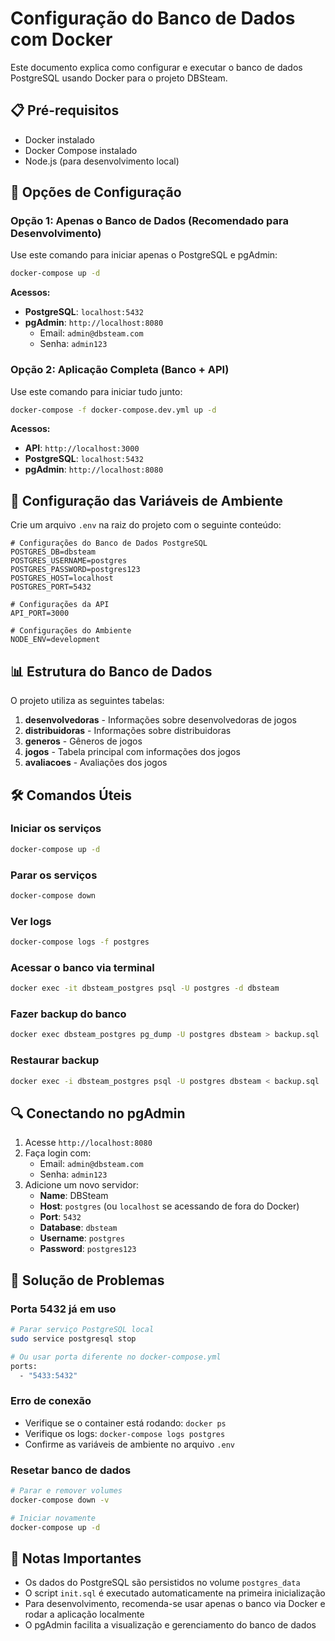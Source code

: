 # Configuração do Banco de Dados com Docker

Este documento explica como configurar e executar o banco de dados PostgreSQL usando Docker para o projeto DBSteam.

## 📋 Pré-requisitos

- Docker instalado
- Docker Compose instalado
- Node.js (para desenvolvimento local)

## 🚀 Opções de Configuração

### Opção 1: Apenas o Banco de Dados (Recomendado para Desenvolvimento)

Use este comando para iniciar apenas o PostgreSQL e pgAdmin:

```bash
docker-compose up -d
```

**Acessos:**
- **PostgreSQL**: `localhost:5432`
- **pgAdmin**: `http://localhost:8080`
  - Email: `admin@dbsteam.com`
  - Senha: `admin123`

### Opção 2: Aplicação Completa (Banco + API)

Use este comando para iniciar tudo junto:

```bash
docker-compose -f docker-compose.dev.yml up -d
```

**Acessos:**
- **API**: `http://localhost:3000`
- **PostgreSQL**: `localhost:5432`
- **pgAdmin**: `http://localhost:8080`

## 🔧 Configuração das Variáveis de Ambiente

Crie um arquivo `.env` na raiz do projeto com o seguinte conteúdo:

```env
# Configurações do Banco de Dados PostgreSQL
POSTGRES_DB=dbsteam
POSTGRES_USERNAME=postgres
POSTGRES_PASSWORD=postgres123
POSTGRES_HOST=localhost
POSTGRES_PORT=5432

# Configurações da API
API_PORT=3000

# Configurações do Ambiente
NODE_ENV=development
```

## 📊 Estrutura do Banco de Dados

O projeto utiliza as seguintes tabelas:

1. **desenvolvedoras** - Informações sobre desenvolvedoras de jogos
2. **distribuidoras** - Informações sobre distribuidoras
3. **generos** - Gêneros de jogos
4. **jogos** - Tabela principal com informações dos jogos
5. **avaliacoes** - Avaliações dos jogos

## 🛠️ Comandos Úteis

### Iniciar os serviços
```bash
docker-compose up -d
```

### Parar os serviços
```bash
docker-compose down
```

### Ver logs
```bash
docker-compose logs -f postgres
```

### Acessar o banco via terminal
```bash
docker exec -it dbsteam_postgres psql -U postgres -d dbsteam
```

### Fazer backup do banco
```bash
docker exec dbsteam_postgres pg_dump -U postgres dbsteam > backup.sql
```

### Restaurar backup
```bash
docker exec -i dbsteam_postgres psql -U postgres dbsteam < backup.sql
```

## 🔍 Conectando no pgAdmin

1. Acesse `http://localhost:8080`
2. Faça login com:
   - Email: `admin@dbsteam.com`
   - Senha: `admin123`
3. Adicione um novo servidor:
   - **Name**: DBSteam
   - **Host**: `postgres` (ou `localhost` se acessando de fora do Docker)
   - **Port**: `5432`
   - **Database**: `dbsteam`
   - **Username**: `postgres`
   - **Password**: `postgres123`

## 🚨 Solução de Problemas

### Porta 5432 já em uso
```bash
# Parar serviço PostgreSQL local
sudo service postgresql stop

# Ou usar porta diferente no docker-compose.yml
ports:
  - "5433:5432"
```

### Erro de conexão
- Verifique se o container está rodando: `docker ps`
- Verifique os logs: `docker-compose logs postgres`
- Confirme as variáveis de ambiente no arquivo `.env`

### Resetar banco de dados
```bash
# Parar e remover volumes
docker-compose down -v

# Iniciar novamente
docker-compose up -d
```

## 📝 Notas Importantes

- Os dados do PostgreSQL são persistidos no volume `postgres_data`
- O script `init.sql` é executado automaticamente na primeira inicialização
- Para desenvolvimento, recomenda-se usar apenas o banco via Docker e rodar a aplicação localmente
- O pgAdmin facilita a visualização e gerenciamento do banco de dados